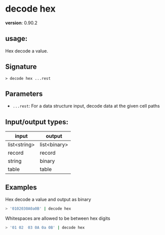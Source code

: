 # decode hex

**version**: 0.90.2

## **usage**:

Hex decode a value.

## Signature

`> decode hex ...rest`

## Parameters

- `...rest`: For a data structure input, decode data at the given cell paths

## Input/output types:

| input          | output         |
| -------------- | -------------- |
| list\<string\> | list\<binary\> |
| record         | record         |
| string         | binary         |
| table          | table          |

## Examples

Hex decode a value and output as binary

```bash
> '0102030A0a0B' | decode hex
```

Whitespaces are allowed to be between hex digits

```bash
> '01 02  03 0A 0a 0B' | decode hex
```
